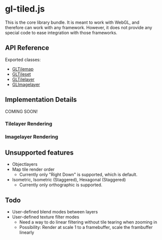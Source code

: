 # gl-tiled.js

This is the core library bundle. It is meant to work with WebGL, and therefore can work with any
framework. However, it does not provide any special code to ease integration with those frameworks.

## API Reference

Exported classes:

- [GLTilemap](https://englercj.github.io/gl-tiled/classes/_gltilemap_.gltilemap.html)
- [GLTileset](https://englercj.github.io/gl-tiled/classes/_gltileset_.gltileset.html)
- [GLTilelayer](https://englercj.github.io/gl-tiled/classes/_gltilelayer_.gltilelayer.html)
- [GLImagelayer](https://englercj.github.io/gl-tiled/classes/_glimagelayer_.glimagelayer.html)

## Implementation Details

COMING SOON!

### Tilelayer Rendering

### Imagelayer Rendering

## Unsupported features

- Objectlayers
- Map tile render order
    * Currently only "Right Down" is supported, which is default.
- Isometric, Isometric (Staggered), Hexagonal (Staggered)
    * Currently only orthographic is supported.

## Todo

- User-defined blend modes between layers
- User-defined texture filter modes
    * Need a way to do linear filtering without tile tearing when zooming in
    * Possibility: Render at scale 1 to a framebuffer, scale the frambuffer linearly
